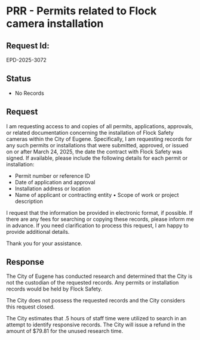 # PRR - Permits related to Flock camera installation

## Request Id:
EPD-2025-3072

## Status
* No Records

## Request 
I am requesting access to and copies of all permits, applications, approvals, or related documentation concerning the installation of Flock Safety cameras within the City of Eugene. Specifically, I am requesting records for any such permits or installations that were submitted, approved, or issued on or after March 24, 2025, the date the contract with Flock Safety was signed. If available, please include the following details for each permit or installation: 
* Permit number or reference ID 
* Date of application and approval 
* Installation address or location 
* Name of applicant or contracting entity 
• Scope of work or project description 

I request that the information be provided in electronic format, if possible. If there are any fees for searching or copying these records, please inform me in advance. If you need clarification to process this request, I am happy to provide additional details. 

Thank you for your assistance.

## Response
The City of Eugene has conducted research and determined that the City is not the custodian of the requested records. Any permits or installation records would be held by Flock Safety.

The City does not possess the requested records and the City considers this request closed.

The City estimates that .5 hours of staff time were utilized to search in an attempt to identify responsive records. The City will issue a refund in the amount of $79.81 for the unused research time.
